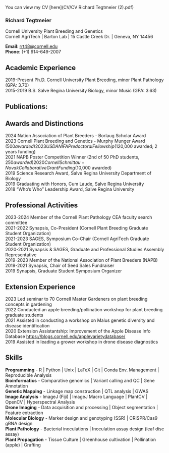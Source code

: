 You can view my CV [here](CV/CV Richard Tegtmeier (2).pdf)

### Richard Tegtmeier
Cornell University Plant Breeding and Genetics  
Cornell AgriTech | Barton Lab | 15 Castle Creek Dr. | Geneva, NY 14456  

**Email**: rrt48@cornell.edu  
**Phone**: (+1) 914-649-2007  

## Academic Experience
2019-Present  Ph.D. Cornell University Plant Breeding, minor Plant Pathology (GPA: 3.70)  
2015-2019	    B.S. Salve Regina University Biology, minor Music (GPA: 3.63)  

## Publications:



## Awards and Distinctions
2024	          Nation Association of Plant Breeders - Borlaug Scholar Award  
2023	          Cornell Plant Breeding and Genetics - Murphy Munger Award ($500 awarded)  
2023	          USDA NIFA Predoctoral Fellowship ($120,000 awarded; 2 years funding)  
2021            NAPB Poster Competition Winner (2nd of 50 PhD students, $250 awarded)  
2020            Cornell Schmittau-Novak Collaborative Grant Funding ($10,000 awarded)  
2019            Science Research Award, Salve Regina University Department of Biology  
2019            Graduating with Honors, Cum Laude, Salve Regina University  
2018            “Who’s Who” Leadership Award, Salve Regina University  

## Professional Activities
2023-2024      Member of the Cornell Plant Pathology CEA faculty search committee  
2021-2022      Synapsis, Co-President (Cornell Plant Breeding Graduate Student Organization)   
2021-2023      SAGES, Symposium Co-Chair (Cornell AgriTech Graduate Student Organization)  
2020-2021      Synapsis & SAGES, Graduate and Professional Studies Assembly Representative  
2019-2023      Member of the National Association of Plant Breeders (NAPB)  
2019-2021      Synapsis, Chair of Seed Sales Fundraiser  
2019           Synapsis, Graduate Student Symposium Organizer  

## Extension Experience
2023	         Led seminar to 70 Cornell Master Gardeners on plant breeding concepts in gardening  
2022           Conducted an apple breeding/pollination workshop for plant breeding graduate students  
2021           Assisted in conducting a workshop on Malus genetic diversity and disease identification  
2020           Extension Assistantship: Improvement of the Apple Disease Info Database https://blogs.cornell.edu/applevarietydatabase/   
2019           Assisted in leading a grower workshop in drone disease diagnostics  

## Skills
  **Programming** - R | Python | Unix | LaTeX | Git | Conda Env. Management | Reproducible Analysis  
  **Bioinformatics** - Comparative genomics | Variant calling and QC | Gene Annotation  
  **Genetic Mapping** - Linkage map construction | QTL analysis | GWAS  
  **Image Analysis** - ImageJ (Fiji) | ImageJ Macro Language | PlantCV | OpenCV | Hyperspectral Analysis  
  **Drone Imaging** - Data acquisition and processing | Object segmentation | Feature extraction  
  **Molecular Biology** - Marker design and genotyping (SSR) | CRISPR/Cas9 gRNA design  
  **Plant Pathology** - Bacterial inoculations | Inoculation assay design (leaf disc assay)  
  **Plant Propagation** - Tissue Culture | Greenhouse cultivation | Pollination (apple) | Grafting  
